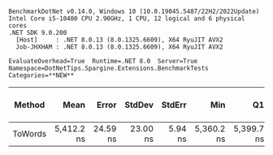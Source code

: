 ```

BenchmarkDotNet v0.14.0, Windows 10 (10.0.19045.5487/22H2/2022Update)
Intel Core i5-10400 CPU 2.90GHz, 1 CPU, 12 logical and 6 physical cores
.NET SDK 9.0.200
  [Host]     : .NET 8.0.13 (8.0.1325.6609), X64 RyuJIT AVX2
  Job-JHXHAM : .NET 8.0.13 (8.0.1325.6609), X64 RyuJIT AVX2

EvaluateOverhead=True  Runtime=.NET 8.0  Server=True  
Namespace=DotNetTips.Spargine.Extensions.BenchmarkTests  Categories=**NEW**  

```
| Method  | Mean       | Error    | StdDev   | StdErr  | Min        | Q1         | Median     | Q3         | Max        | Op/s      | CI99.9% Margin | Iterations | Kurtosis | MValue | Skewness | Rank | LogicalGroup | Baseline | Code Size | Completed Work Items | Lock Contentions | Exceptions | Gen0   | Allocated |
|-------- |-----------:|---------:|---------:|--------:|-----------:|-----------:|-----------:|-----------:|-----------:|----------:|---------------:|-----------:|---------:|-------:|---------:|-----:|------------- |--------- |----------:|---------------------:|-----------------:|-----------:|-------:|----------:|
| ToWords | 5,412.2 ns | 24.59 ns | 23.00 ns | 5.94 ns | 5,360.2 ns | 5,399.7 ns | 5,409.0 ns | 5,425.1 ns | 5,455.4 ns | 184,769.0 |       4.530 ns |      15.00 |    2.836 |  2.000 |  -0.2759 |    1 | *            | No       |   4,544 B |                    - |                - |          - | 0.0076 |   1.04 KB |
